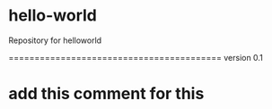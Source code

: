 # hello-world
Repository for helloworld

=========================================
version 0.1
# add this comment for this
